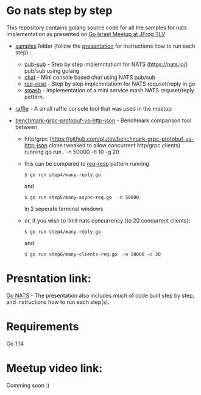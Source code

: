 # Go nats step by step
This repository contains golang source code for all the samples for nats implementation as presented on [Go Israel Meetup at JFrog TLV](https://www.meetup.com/Go-Israel/events/284585914/)

- [samples](https://github.com/guybrand/go-nats-step-by-step/tree/main/samples) folder (follow the [presentation](https://docs.google.com/presentation/d/1DBwhDyXLQ-lUEekAshG9H8bWd6YtZWvkYhkdgN5gSDY) for instructions how to run each step) :
  - [pub-sub](https://github.com/guybrand/go-nats-step-by-step/tree/main/samples/pub-sub) - Step by step implemntatiom for NATS (https://nats.io/) pub/sub using golang
  - [chat](https://github.com/guybrand/go-nats-step-by-step/tree/main/samples/chat) - Mini console based chat using NATS pub/sub
  - [req-resp](https://github.com/guybrand/go-nats-step-by-step/tree/main/samples/req-resp) - Step by step implemntatiom for NATS requset/reply in go
  - [smash](https://github.com/guybrand/go-nats-step-by-step/tree/main/samples/smash) - Implementation of a mini service mash NATS requset/reply pattern.

- [raffle](https://github.com/guybrand/go-nats-step-by-step/tree/main/raffle) - A small raffle console tool that was used in the meetup

- [benchmark-grpc-protobuf-vs-http-json](https://github.com/guybrand/go-nats-step-by-step/tree/main/benchmark-grpc-protobuf-vs-http-json) - Benchmark comparison tool between 
  - http/grpc (https://github.com/plutov/benchmark-grpc-protobuf-vs-http-json clone tweaked to allow concurrent http/grpc clients) 
    running go run . -n 50000 -h 10 -g 20
  - this can be compared to [req-resp](https://github.com/guybrand/go-nats-step-by-step/tree/main/samples/req-resp) pattern
    running 
    
    `$ go run step4/many-reply.go`

    and 
       
    `$ go run step5/many-async-req.go  -n 50000`


       In 2 seperate terminal windows
       
  - or, if you wish to limit nats concurrency (to 20 concurrent clients):

    `$ go run step4/many-reply.go`

       and
       
       `$ go run step6/many-clients-req.go  -n 50000 -c 20`
    


# Presntation link:
[Go NATS](https://docs.google.com/presentation/d/1DBwhDyXLQ-lUEekAshG9H8bWd6YtZWvkYhkdgN5gSDY) - 
The presentation also includes much of code built step by step, and instructions how to run each step(s).

# Requirements
Go 1.14

# Meetup video link:
Comming soon :)

